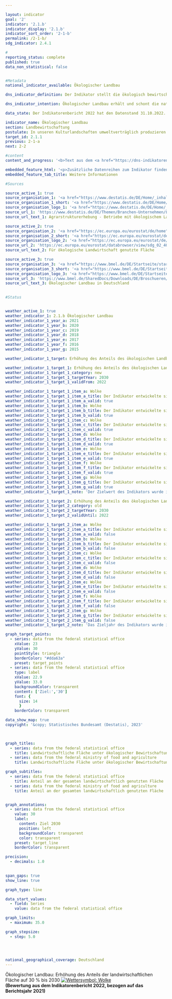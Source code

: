 ```yaml
---

layout: indicator    
goal: '2'    
indicator: '2.1.b'    
indicator_display: '2.1.b'    
indicator_sort_order: '2-1-b'    
permalink: /2-1-b/    
sdg_indicator: 2.4.1    

#
reporting_status: complete    
published: true    
data_non_statistical: false    


#Metadata    
national_indicator_available: Ökologischer Landbau    

dns_indicator_definition: Der Indikator stellt die ökologisch bewirtschaftete Fläche landwirtschaftlicher Betriebe, die dem Kontroll-verfahren der <abbr title="Europäische Union" tabindex="0">EU</abbr>-Rechtsvorschriften für den ökologischen Landbau unterliegen (Verordnung [EG] <abbr title="Nummer" tabindex="0">Nr.</abbr> 834/2007&nbsp;und Durchführungsvorschriften), als Anteil an der gesamten landwirtschaftlich bewirtschafteten Fläche in Deutschland dar. Hierbei sind sowohl die voll auf ökologische Bewirtschaftung umgestellten als auch die noch in der Umstellung befindlichen Flächen einbezogen.    

dns_indicator_intention: Ökologischer Landbau erhält und schont die natürlichen Ressourcen in besonderem Maße, hat vielfältige positive Auswirkungen auf Natur, Klima und Umwelt und dient der Erzeugung qualitativ hochwertiger Lebensmittel. Deshalb soll nach dem Grundsatzbeschluss zur Deutschen Nachhaltigkeitsstrategie 2022&nbsp;bis zum Jahr 2030&nbsp;der Anteil landwirtschaftlicher Flächen unter ökologischer Bewirtschaftung 30&nbsp;%<sup>1</sup> betragen.<br><br><small><sup>1</sup>Anpassung des Zielwertes von 20&nbsp;% bis 2030&nbsp;gemäß Grundsatzbeschluss 2022.</small>    

data_state: Der Indikatorenbericht 2022 hat den Datenstand 31.10.2022. Die Daten auf dieser Plattform werden regelmäßig aktualisiert, sodass online aktuellere Daten verfügbar sein können als im <a href="https://dns-indikatoren.de/publications_reports/">Indikatorenbericht 2022</a> veröffentlicht.    

indicator_name: Ökologischer Landbau    
section: Landbewirtschaftung    
postulate: In unseren Kulturlandschaften umweltverträglich produzieren    
target_id: 2.1.1    
previous: 2-1-a    
next: 2-2    

#content     
content_and_progress: '<b>Text aus dem <a href="https://dns-indikatoren.de/publications_reports/">Indikatorenbericht 2022&nbsp;</a></b><br><br>Die Daten zur ökologischen Bewirtschaftung werden sowohl von der Bundesanstalt für Landwirtschaft und Ernährung (<abbr title="Bundesanstalt für Landwirtschaft und Ernährung" tabindex="0">BLE</abbr>) im Auftrag des Bundesministeriums für Ernährung und Landwirtschaft (<abbr title="Bundesministerium für Ernährung und Landwirtschaft" tabindex="0">BMEL</abbr>) als auch vom Statistischen Bundesamt ermittelt.<br><br>Vom Statistischen Bundesamt werden zur Ermittlung der ökologisch bewirtschafteten Fläche verschiedene Erhebungen herangezogen. In den Jahren einer Strukturerhebung werden die ökologischen Flächenangaben primärstatistisch erfasst, wohingegen in den Zwischenjahren ein Schätzverfahren zur Anwendung kommt. Die Bezugsgröße für die Anteilsberechnung ist die landwirtschaftlich genutzte Fläche, welche jährlich im Rahmen der Bodennutzungshaupterhebung ermittelt wird. Stichtag ist hierfür der 01.03. des Berichtsjahres. Die landwirtschaftlich genutzte Fläche umfasst alle landwirtschaftlich oder gärtnerisch genutzten Flächen. Gebäude- und Hofflächen der landwirtschaftlichen Betriebe sind demnach nicht in der Bezugsgröße enthalten.<br><br>Die Daten des <abbr title="Bundesministerium für Ernährung und Landwirtschaft" tabindex="0">BMEL</abbr> enthalten Angaben zur ökologisch bewirtschafteten Fläche, die von den Öko-Kontrollbehörden der Länder jährlich gemeldet werden. Stichtag ist der 31.12. eines Jahres. Alle Meldungen eines laufenden Jahres werden bis zu diesem Stichtag akkumuliert. In den Daten des <abbr title="Bundesministerium für Ernährung und Landwirtschaft" tabindex="0">BMEL</abbr> ergeben sich etwas höhere Werte. Dies ist unter anderem darin begründet, dass dabei Flächen ohne Abschneidegrenze auf die gesamten Flächen mit Abschneidegrenze bezogen werden und unterschiedliche Berichtszeiträume vorliegen. Das heißt, in die Berechnung des Anteils gehen im Zähler auch sehr kleine Flächen ein, während im Nenner nur Flächen ab einer bestimmten Mindestgröße Berücksichtigung finden.<br><br>Nach den Daten des Statistischen Bundesamtes stieg der Flächenanteil unter ökologischer Bewirtschaftung an der landwirtschaftlichen Nutzfläche zwischen 1999&nbsp;und 2021&nbsp;von 2,9&nbsp;auf 9,5&nbsp;%. Das entspricht im Jahr 2021&nbsp;einer Fläche von 1,61&nbsp;Millionen Hektar. Die Daten des <abbr title="Bundesministerium für Ernährung und Landwirtschaft" tabindex="0">BMEL</abbr> weisen einen höheren Anteil von Ökolandbaufläche an der landwirtschaftlichen Nutzfläche aus. Der Wert für 2021&nbsp;lag demnach bei 10,9&nbsp;% oder 1,80&nbsp;Millionen Hektar.<br><br>Basierend auf den Zahlen des Statistischen Bundesamtes würde bei einer Fortschreibung des Trends der vergangenen fünf Berichtsjahre der Flächenanteil unter ökologischer Bewirtschaftung im Jahr 2030&nbsp;bei 14,9&nbsp;% liegen. Somit würde das Ziel, dass bis 2030&nbsp;30&nbsp;% der landwirtschaftlichen Nutzfläche ökologisch bewirtschaftet werden, nicht erreicht werden. Auch das ehemalige Ziel der Regierung von 20&nbsp;% ökologisch bewirtschafteter landwirtschaftlicher Nutzfläche bis 2030&nbsp;würde nicht erreicht werden.<br><br>Die Ökolandbaufläche Deutschlands wurde 2021&nbsp;wie folgt genutzt: 50,6&nbsp;% als Dauergrünland, 47,8&nbsp;% als Ackerland und 1,6&nbsp;% als sonstige Flächen. Demgegenüber lag der Schwerpunkt in der Landwirtschaft insgesamt mit 70,3&nbsp;% bei den Ackerflächen, der Anteil des Dauergrünlands betrug 28,5&nbsp;% und die sonstigen Flächen bedeckten 1,2&nbsp;% der gesamten landwirtschaftlich genutzten Fläche. Nach Ergebnissen der Landwirtschaftszählung 2020&nbsp;ist unter allen Flächenländern der Anteil unter ökologischer Bewirtschaftung an der landwirtschaftlichen Nutzfläche im Saarland mit 18,0&nbsp;% am höchsten, gefolgt von Hessen mit 15,0&nbsp;% und Brandenburg mit 13,3&nbsp;%. Die Umstellung auf Ökolandbau wird von den einzelnen Bundesländern in unterschiedlichem Umfang gefördert.<br><br>In den Staaten der <abbr title="Europäische Union mit 27&nbsp;Mitgliedsstaaten (ohne das Vereinigte Königreich)" tabindex="0">EU-27</abbr>&nbsp;wurde nach Angaben von <abbr title="European Statistical Office (Statistisches Amt der Europäischen Union)" tabindex="0">Eurostat</abbr> im Jahr 2020&nbsp;eine Fläche von insgesamt 14,7&nbsp;Millionen Hektar ökologisch bewirtschaftet. Dies entsprach einem Anteil von 9,1&nbsp;% an der gesamten landwirtschaftlich genutzten Fläche. Die höchsten Anteile der Ökolandbaufläche innerhalb der <abbr title="Europäische Union" tabindex="0">EU</abbr>-Staaten waren für Österreich mit 25,7&nbsp;% zu verzeichnen, gefolgt von Estland mit 22,4&nbsp;%, Schweden mit 20,3&nbsp;%, Italien mit 16,0&nbsp;% und der Tschechischen Republik mit 15,3&nbsp;%.'    

embedded_feature_html: '<p>Zusätzliche Datenreihen zum Indikator finden Sie <a href="https://dns-indikatoren.de/public/AddInfos/de/2_1_b.pdf" target="_blank" >hier</a>.</p><br><small>Hinweis: PDF-Dokumente können Sie sich (je nach Browsereinstellung) direkt in Ihrem Browser anzeigen lassen oder Sie laden das PDF-Dokument herunter und öffnen es mit einem PDF-Reader Ihrer Wahl. Eine Anleitung wie Sie für ausgewählte Browser die entsprechende Einstellung ändern können, finden Sie <a href="https://dns-indikatoren.de/guidance/">hier</a>.</small>'
embedded_feature_tab_title: Weitere Informationen    

#Sources    

source_active_1: true
source_organisation_1: '<a href="https://www.destatis.de/DE/Home/_inhalt.html">Statistisches Bundesamt</a>'
source_organisation_1_short: '<a href="https://www.destatis.de/DE/Home/_inhalt.html" target="_blank">Statistisches Bundesamt</a>'
source_organisation_logo_1: '<a href="https://www.destatis.de/DE/Home/_inhalt.html" target="_blank"><img src="https://dns-indikatoren.de/public/OrgImgDe/destatis.png" alt="Statistisches Bundesamt" title=" Klicken Sie hier um zur Homepage der Organisation Statistisches Bundesamt zu gelangen." style="height:60px; width:148px; border: transparent"/></a>'
source_url_1: 'https://www.destatis.de/DE/Themen/Branchen-Unternehmen/Landwirtschaft-Forstwirtschaft-Fischerei/Landwirtschaftliche-Betriebe/_inhalt.html#sprg239572'
source_url_text_1: Agrarstrukturerhebung - Betriebe mit ökologischem Landbau

source_active_2: true
source_organisation_2: '<a href="https://ec.europa.eu/eurostat/de/home">Eurostat</a>'
source_organisation_2_short: '<a href="https://ec.europa.eu/eurostat/de/home" target="_blank">Eurostat</a>'
source_organisation_logo_2: '<a href="https://ec.europa.eu/eurostat/de/home" target="_blank"><img src="https://dns-indikatoren.de/public/OrgImgDe/eurostat.png" alt="Eurostat" title=" Klicken Sie hier um zur Homepage der Organisation Eurostat zu gelangen." style="height:60px; width:148px; border: transparent"/></a>'
source_url_2: 'https://ec.europa.eu/eurostat/databrowser/view/sdg_02_40/default/table?lang=de'
source_url_text_2: Für ökologische Landwirtschaft genutzte Fläche

source_active_3: true
source_organisation_3: '<a href="https://www.bmel.de/DE/Startseite/startseite_node.html">Bundesministerium für Ernährung und Landwirtschaft</a>'
source_organisation_3_short: '<a href="https://www.bmel.de/DE/Startseite/startseite_node.html" target="_blank">Bundesministerium für Ernährung und Landwirtschaft</a>'
source_organisation_logo_3: '<a href="https://www.bmel.de/DE/Startseite/startseite_node.html" target="_blank"><img src="https://dns-indikatoren.de/public/OrgImgDe/bmel.png" alt="Bundesministerium für Ernährung und Landwirtschaft" title=" Klicken Sie hier um zur Homepage der Organisation Bundesministerium für Ernährung und Landwirtschaft zu gelangen." style="height:60px; width:148px; border: transparent"/></a>'
source_url_3: 'https://www.bmel.de/SharedDocs/Downloads/DE/Broschueren/OekolandbauDeutschland.pdf?__blob=publicationFile&v=14'
source_url_text_3: Ökologischer Landbau in Deutschland
    

#Status    


weather_active_1: true
weather_indicator_1: 2.1.b Ökologischer Landbau
weather_indicator_1_year_a: 2021
weather_indicator_1_year_b: 2020
weather_indicator_1_year_c: 2019
weather_indicator_1_year_d: 2018
weather_indicator_1_year_e: 2017
weather_indicator_1_year_f: 2016
weather_indicator_1_year_g: 2015

weather_indicator_1_target: Erhöhung des Anteils des ökologischen Landbaus an der landwirtschaftlich genutzten Fläche auf 30&nbsp;% bis 2030

weather_indicator_1_target_1: Erhöhung des Anteils des ökologischen Landbaus an der landwirtschaftlich genutzten Fläche auf <b>30&nbsp;%</b> bis 2030
weather_indicator_1_target_1_category: new
weather_indicator_1_target_1_targetYear: 2030
weather_indicator_1_target_1_validFrom: 2022

weather_indicator_1_target_1_item_a: Wolke
weather_indicator_1_target_1_item_a_title: Der Indikator entwickelte sich in 2021 zwar in die gewünschte Richtung auf das Ziel zu, bei Fortsetzung der Entwicklung wäre das Ziel im Zieljahr aber um mehr als 20 % der Differenz zwischen Zielwert und dem Wert aus 2021 verfehlt worden.
weather_indicator_1_target_1_item_a_valid: true
weather_indicator_1_target_1_item_b: Wolke
weather_indicator_1_target_1_item_b_title: Der Indikator entwickelte sich in 2020 zwar in die gewünschte Richtung auf das Ziel zu, bei Fortsetzung der Entwicklung wäre das Ziel im Zieljahr aber um mehr als 20 % der Differenz zwischen Zielwert und dem Wert aus 2020 verfehlt worden.
weather_indicator_1_target_1_item_b_valid: true
weather_indicator_1_target_1_item_c: Wolke
weather_indicator_1_target_1_item_c_title: Der Indikator entwickelte sich in 2019 zwar in die gewünschte Richtung auf das Ziel zu, bei Fortsetzung der Entwicklung wäre das Ziel im Zieljahr aber um mehr als 20 % der Differenz zwischen Zielwert und dem Wert aus 2019 verfehlt worden.
weather_indicator_1_target_1_item_c_valid: true
weather_indicator_1_target_1_item_d: Wolke
weather_indicator_1_target_1_item_d_title: Der Indikator entwickelte sich in 2018 zwar in die gewünschte Richtung auf das Ziel zu, bei Fortsetzung der Entwicklung wäre das Ziel im Zieljahr aber um mehr als 20 % der Differenz zwischen Zielwert und dem Wert aus 2018 verfehlt worden.
weather_indicator_1_target_1_item_d_valid: true
weather_indicator_1_target_1_item_e: Wolke
weather_indicator_1_target_1_item_e_title: Der Indikator entwickelte sich in 2017 zwar in die gewünschte Richtung auf das Ziel zu, bei Fortsetzung der Entwicklung wäre das Ziel im Zieljahr aber um mehr als 20 % der Differenz zwischen Zielwert und dem Wert aus 2017 verfehlt worden.
weather_indicator_1_target_1_item_e_valid: true
weather_indicator_1_target_1_item_f: Wolke
weather_indicator_1_target_1_item_f_title: Der Indikator entwickelte sich in 2016 zwar in die gewünschte Richtung auf das Ziel zu, bei Fortsetzung der Entwicklung wäre das Ziel im Zieljahr aber um mehr als 20 % der Differenz zwischen Zielwert und dem Wert aus 2016 verfehlt worden.
weather_indicator_1_target_1_item_f_valid: true
weather_indicator_1_target_1_item_g: Wolke
weather_indicator_1_target_1_item_g_title: Der Indikator entwickelte sich in 2015 zwar in die gewünschte Richtung auf das Ziel zu, bei Fortsetzung der Entwicklung wäre das Ziel im Zieljahr aber um mehr als 20 % der Differenz zwischen Zielwert und dem Wert aus 2015 verfehlt worden.
weather_indicator_1_target_1_item_g_valid: true
weather_indicator_1_target_1_note: 'Der Zielwert des Indikators wurde im <a href="https://www.bundesregierung.de/resource/blob/992814/2146150/1cc38031193bf28e03327ba17eb6666b/2022-11-30-dns-grundsatzbeschluss-data.pdf?download=1">Grundsatzbeschluss 2022&nbsp;zur Deutschen Nachhaltigkeitsstrategie</a> an die Vereinbarungen im Koalitionsvertrag angepasst. Seit Inkrafttreten dieses Beschlusses gilt für den Indikator das geänderte Ziel (30&nbsp;% bis 2030).'

weather_indicator_1_target_2: Erhöhung des Anteils des ökologischen Landbaus an der landwirtschaftlich genutzten Fläche auf <b>20&nbsp;%</b> bis 2030
weather_indicator_1_target_2_category: old
weather_indicator_1_target_2_targetYear: 2030
weather_indicator_1_target_2_validUntil: 2022

weather_indicator_1_target_2_item_a: Wolke
weather_indicator_1_target_2_item_a_title: Der Indikator entwickelte sich in 2021 zwar in die gewünschte Richtung auf das Ziel zu, bei Fortsetzung der Entwicklung wäre das Ziel im Zieljahr aber um mehr als 20 % der Differenz zwischen Zielwert und dem Wert aus 2021 verfehlt worden.
weather_indicator_1_target_2_item_a_valid: false
weather_indicator_1_target_2_item_b: Wolke
weather_indicator_1_target_2_item_b_title: Der Indikator entwickelte sich in 2020 zwar in die gewünschte Richtung auf das Ziel zu, bei Fortsetzung der Entwicklung wäre das Ziel im Zieljahr aber um mehr als 20 % der Differenz zwischen Zielwert und dem Wert aus 2020 verfehlt worden.
weather_indicator_1_target_2_item_b_valid: false
weather_indicator_1_target_2_item_c: Wolke
weather_indicator_1_target_2_item_c_title: Der Indikator entwickelte sich in 2019 zwar in die gewünschte Richtung auf das Ziel zu, bei Fortsetzung der Entwicklung wäre das Ziel im Zieljahr aber um mehr als 20 % der Differenz zwischen Zielwert und dem Wert aus 2019 verfehlt worden.
weather_indicator_1_target_2_item_c_valid: false
weather_indicator_1_target_2_item_d: Wolke
weather_indicator_1_target_2_item_d_title: Der Indikator entwickelte sich in 2018 zwar in die gewünschte Richtung auf das Ziel zu, bei Fortsetzung der Entwicklung wäre das Ziel im Zieljahr aber um mehr als 20 % der Differenz zwischen Zielwert und dem Wert aus 2018 verfehlt worden.
weather_indicator_1_target_2_item_d_valid: false
weather_indicator_1_target_2_item_e: Wolke
weather_indicator_1_target_2_item_e_title: Der Indikator entwickelte sich in 2017 zwar in die gewünschte Richtung auf das Ziel zu, bei Fortsetzung der Entwicklung wäre das Ziel im Zieljahr aber um mehr als 20 % der Differenz zwischen Zielwert und dem Wert aus 2017 verfehlt worden.
weather_indicator_1_target_2_item_e_valid: false
weather_indicator_1_target_2_item_f: Wolke
weather_indicator_1_target_2_item_f_title: Der Indikator entwickelte sich in 2016 zwar in die gewünschte Richtung auf das Ziel zu, bei Fortsetzung der Entwicklung wäre das Ziel im Zieljahr aber um mehr als 20 % der Differenz zwischen Zielwert und dem Wert aus 2016 verfehlt worden.
weather_indicator_1_target_2_item_f_valid: false
weather_indicator_1_target_2_item_g: Wolke
weather_indicator_1_target_2_item_g_title: Der Indikator entwickelte sich in 2015 zwar in die gewünschte Richtung auf das Ziel zu, bei Fortsetzung der Entwicklung wäre das Ziel im Zieljahr aber um mehr als 20 % der Differenz zwischen Zielwert und dem Wert aus 2015 verfehlt worden.
weather_indicator_1_target_2_item_g_valid: false
weather_indicator_1_target_2_note: 'Das Zieljahr des Indikators wurde im Rahmen der <a href="https://www.bundesregierung.de/resource/blob/974430/1546450/65089964ed4a2ab07ca8a4919e09e0af/2018-11-07-aktualisierung-dns-2018-data.pdf?download=1">Aktualisierung der Deutschen Nachhaltigkeitsstrategie 2018</a> festgelegt. Seit Inkrafttreten dieses Beschlusses galt für den Indikator das geänderte Ziel (20&nbsp;% bis 2030). Im Rahmen des Grundsatzbeschlusses 2022&nbsp;zur Deutschen Nachhaltigkeitsstrategie wurde es erneut angepasst.'    

graph_target_points:
  - series: data from the federal statistical office
    xValue: 23
    yValue: 30
    pointStyle: triangle
    borderColor: "#dda63a"
    preset: target_points
  - series: data from the federal statistical office
    type: label
    xValue: 22.9
    yValue: 33.0
    backgroundColor: transparent
    content: ['Ziel:','30']
    font: {
      size: 14
      }
    borderColor: transparent    

data_show_map: true    
copyright: '&copy; Statistisches Bundesamt (Destatis), 2023'    

    

graph_titles: 
  - series: data from the federal statistical office
    title: Landwirtschaftliche Fläche unter ökologischer Bewirtschaftung
  - series: data from the federal ministry of food and agriculture
    title: Landwirtschaftliche Fläche unter ökologischer Bewirtschaftung    

graph_subtitles: 
  - series: data from the federal statistical office
    title: Anteil an der gesamten landwirtschaftlich genutzten Fläche
  - series: data from the federal ministry of food and agriculture
    title: Anteil an der gesamten landwirtschaftlich genutzten Fläche    


graph_annotations:
  - series: data from the federal statistical office
    value: 30
    label:
      content: Ziel 2030
      position: left
      backgroundColor: transparent
      color: transparent
    preset: target_line
    borderColor: transparent    

precision: 
  - decimals: 1.0
        

span_gaps: true    
show_line: true    

graph_type: line    

data_start_values: 
  - field: Series
    value: data from the federal statistical office    

graph_limits: 
  - maximum: 35.0    

graph_stepsize: 
  - step: 5.0
        

            

national_geographical_coverage: Deutschland        
---
```



<div>
  <div class="my-header">
    <label class="default">Ökologischer Landbau: Erhöhung des Anteils der landwirtschaftlichen Fläche auf 30&nbsp;% bis 2030
      <a href="https://dns-indikatoren.de/status"><img src="https://g205sdgs.github.io/sdg-indicators/public/Wettersymbole/Wolke.png" title="Der Indikator entwickelte sich in 2021 zwar in die gewünschte Richtung auf das Ziel zu, bei Fortsetzung der Entwicklung wäre das Ziel im Zieljahr aber um mehr als 20 % der Differenz zwischen Zielwert und dem Wert aus 2021 verfehlt worden." alt="Wettersymbol: Wolke"/>
      </a>
    </label>
  </div>
</div>
<div class="my-header-note">
  <label class="default"><b>(Bewertung aus dem Indikatorenbericht 2022, bezogen auf das Berichtsjahr 2021)
  </b></label>
</div>